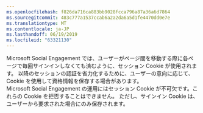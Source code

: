 ```yaml
---
ms.openlocfilehash: f826da716ca883bb9028fcca796a87a36a6d7864
ms.sourcegitcommit: 483c777a1537ccab6a2a2da6a5d1fe4470dd0e7e
ms.translationtype: MT
ms.contentlocale: ja-JP
ms.lasthandoff: 06/19/2019
ms.locfileid: "63321130"
---
```

Microsoft Social Engagement では、ユーザーがページ間を移動する際に各ページで毎回サインインしなくても済むように、セッション Cookie が使用されます。 以降のセッションの認証を省力化するために、ユーザーの意向に応じて、Cookie を使用して資格情報を保存する場合があります。   
 Microsoft Social Engagement の運用にはセッション Cookie が不可欠です。これらの Cookie を拒否することはできません。 ただし、サインイン Cookie は、ユーザーから要求された場合にのみ保存されます。